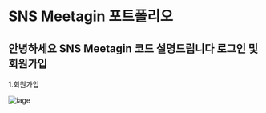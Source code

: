 
SNS Meetagin 포트폴리오
=============
안녕하세요 SNS Meetagin 코드 설명드립니다
로그인 및 회원가입
-------------

1.회원가입

![iage](https://im.ezgif.com/tmp/ezgif-1-bb5365f7829c.gif)


